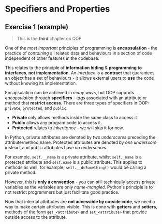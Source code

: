 # Specifiers and Properties

## Exercise 1 (example)

> This is the **third** chapter on OOP

One of the *most important* principles of programming is **encapsulation** - the practice of *containing* all related data and behaviours in a section of code independent of other features in the codebase.

This relates to the principle of **information hiding** & **programming to interfaces, not implementation**. An *interface* is a **contract** that guarantees an object has a set of behaviours - it allows external users to **use** the code without knowing its implementation.

Encapsulation can be achieved in *many ways*, but OOP supports *encapsulation* through **specifiers** - *tags* associated with an attribute or method that **restrict access**. There are three types of specifiers in OOP: `private`, `protected`, and `public`.

- **Private** only allows methods inside the same class to access it
- **Public** allows any program code to access it.
- **Protected** relates to *inheritance* - we will skip it for now.

In Python, private attributes are denoted by *two underscores* preceding the attribute/method name. Protected attributes are denoted by *one underscore* instead, and public attributes have *no underscores*.

For example, `self.__name` is a private attribute, whilst `self._name` is a protected attribute and `self.name` is a public attribute. This applies to methods as well, for example, `self.__doSomething()` would be calling a private method.

However, this is **only a convention** - you can still technically access private variables as the variables are only *name-mangled*. Python's principle is to not restrict programmers but just facilitate good practice.

Now that internal attributes are **not accessible by outside code**, we need a way to make certain attributes visible. This is done with **getters** and **setters**, methods of the form `get_<attribute>` and `set_<attribute>` that provide outside access to the attribute.
